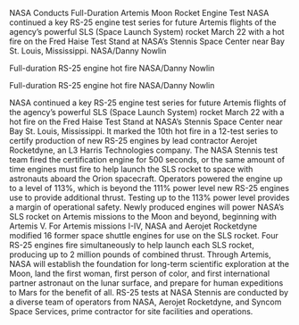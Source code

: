 NASA Conducts Full-Duration Artemis Moon Rocket Engine Test 
 NASA continued a key RS-25 engine test series for future Artemis flights of the agency’s powerful SLS (Space Launch System) rocket March 22 with a hot fire on the Fred Haise Test Stand at NASA’s Stennis Space Center near Bay St. Louis, Mississippi. NASA/Danny Nowlin

Full-duration RS-25 engine hot fire NASA/Danny Nowlin

Full-duration RS-25 engine hot fire NASA/Danny Nowlin

NASA continued a key RS-25 engine test series for future Artemis flights of the agency’s powerful SLS (Space Launch System) rocket March 22 with a hot fire on the Fred Haise Test Stand at NASA’s Stennis Space Center near Bay St. Louis, Mississippi. It marked the 10th hot fire in a 12-test series to certify production of new RS-25 engines by lead contractor Aerojet Rocketdyne, an L3 Harris Technologies company. The NASA Stennis test team fired the certification engine for 500 seconds, or the same amount of time engines must fire to help launch the SLS rocket to space with astronauts aboard the Orion spacecraft. Operators powered the engine up to a level of 113%, which is beyond the 111% power level new RS-25 engines use to provide additional thrust. Testing up to the 113% power level provides a margin of operational safety. Newly produced engines will power NASA’s SLS rocket on Artemis missions to the Moon and beyond, beginning with Artemis V. For Artemis missions I-IV, NASA and Aerojet Rocketdyne modified 16 former space shuttle engines for use on the SLS rocket. Four RS-25 engines fire simultaneously to help launch each SLS rocket, producing up to 2 million pounds of combined thrust. Through Artemis, NASA will establish the foundation for long-term scientific exploration at the Moon, land the first woman, first person of color, and first international partner astronaut on the lunar surface, and prepare for human expeditions to Mars for the benefit of all. RS-25 tests at NASA Stennis are conducted by a diverse team of operators from NASA, Aerojet Rocketdyne, and Syncom Space Services, prime contractor for site facilities and operations.
